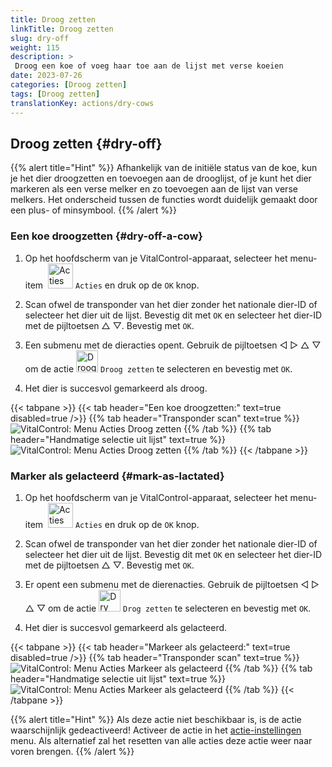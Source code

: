 ```yaml
---
title: Droog zetten
linkTitle: Droog zetten
slug: dry-off
weight: 115
description: >
 Droog een koe of voeg haar toe aan de lijst met verse koeien
date: 2023-07-26
categories: [Droog zetten]
tags: [Droog zetten]
translationKey: actions/dry-cows
---
```


## Droog zetten {#dry-off}

{{% alert title="Hint" %}}
Afhankelijk van de initiële status van de koe, kun je het dier droogzetten en toevoegen aan de drooglijst, of je kunt het dier markeren als een verse melker en zo toevoegen aan de lijst van verse melkers. Het onderscheid tussen de functies wordt duidelijk gemaakt door een plus- of minsymbool.
{{% /alert %}}

### Een koe droogzetten {#dry-off-a-cow}

1. Op het hoofdscherm van je VitalControl-apparaat, selecteer het menu-item &nbsp;<img src="/icons/actions.svg" width="40" align="bottom" alt="Acties" /> `Acties` en druk op de `OK` knop.

2. Scan ofwel de transponder van het dier zonder het nationale dier-ID of selecteer het dier uit de lijst. Bevestig dit met `OK` en selecteer het dier-ID met de pijltoetsen △ ▽. Bevestig met `OK`.

3. Een submenu met de dieracties opent. Gebruik de pijltoetsen ◁ ▷ △ ▽ om de actie <img src="/icons/actions/dryoff-plus.svg" width="35" align="bottom" alt="Droog zetten" /> `Droog zetten` te selecteren en bevestig met `OK`.

4. Het dier is succesvol gemarkeerd als droog.

{{< tabpane >}}
{{< tab header="Een koe droogzetten:" text=true disabled=true />}}
{{% tab header="Transponder scan" text=true %}}
 ![VitalControl: Menu Acties Droog zetten](../images/dryoff-scan.png "Een koe droogzetten")
{{% /tab %}}
{{% tab header="Handmatige selectie uit lijst" text=true %}}
 ![VitalControl: Menu Acties Droog zetten](../images/dryoff.png "Een koe droogzetten")
{{% /tab %}}
{{< /tabpane >}}

### Marker als gelacteerd {#mark-as-lactated}

1. Op het hoofdscherm van je VitalControl-apparaat, selecteer het menu-item &nbsp;<img src="/icons/actions.svg" width="40" align="bottom" alt="Acties" /> `Acties` en druk op de `OK` knop.

2. Scan ofwel de transponder van het dier zonder het nationale dier-ID of selecteer het dier uit de lijst. Bevestig dit met `OK` en selecteer het dier-ID met de pijltoetsen △ ▽. Bevestig met `OK`.

3. Er opent een submenu met de dierenacties. Gebruik de pijltoetsen ◁ ▷ △ ▽ om de actie <img src="/icons/actions/dryoff-minus.svg" width="35" align="bottom" alt="Dry off" /> `Drog zetten` te selecteren en bevestig met `OK`.

4. Het dier is succesvol gemarkeerd als gelacteerd.

{{< tabpane >}}
{{< tab header="Markeer als gelacteerd:" text=true disabled=true />}}
{{% tab header="Transponder scan" text=true %}}
 ![VitalControl: Menu Acties Markeer als gelacteerd](../images/lactated-scan.png "Markeer als gelacteerd")
{{% /tab %}}
{{% tab header="Handmatige selectie uit lijst" text=true %}}
 ![VitalControl: Menu Acties Markeer als gelacteerd](../images/lactated.png "Markeer als gelacteerd")
{{% /tab %}}
{{< /tabpane >}}


{{% alert title="Hint" %}}
Als deze actie niet beschikbaar is, is de actie waarschijnlijk gedeactiveerd! Activeer de actie in het [actie-instellingen](../setting/) menu. Als alternatief zal het resetten van alle acties deze actie weer naar voren brengen.
{{% /alert %}}
